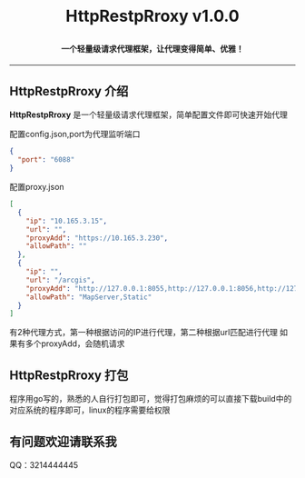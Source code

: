 
<h1 align="center" style="margin: 30px 0 30px; font-weight: bold;">HttpRestpRroxy v1.0.0</h1>
<h4 align="center">一个轻量级请求代理框架，让代理变得简单、优雅！</h4>


---




## HttpRestpRroxy 介绍

**HttpRestpRroxy** 是一个轻量级请求代理框架，简单配置文件即可快速开始代理

配置config.json,port为代理监听端口
``` json
{
  "port": "6088"
}
```

配置proxy.json
``` json
[
  {
    "ip": "10.165.3.15",
    "url": "",
    "proxyAdd": "https://10.165.3.230",
    "allowPath": ""
  },
  {
    "ip": "",
    "url": "/arcgis",
    "proxyAdd": "http://127.0.0.1:8055,http://127.0.0.1:8056,http://127.0.0.1:8057",
    "allowPath": "MapServer,Static"
  }
]
```
有2种代理方式，第一种根据访问的IP进行代理，第二种根据url匹配进行代理
如果有多个proxyAdd，会随机请求

## HttpRestpRroxy 打包
程序用go写的，熟悉的人自行打包即可，觉得打包麻烦的可以直接下载build中的对应系统的程序即可，linux的程序需要给权限


## 有问题欢迎请联系我
QQ：3214444445
